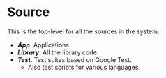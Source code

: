 # Source

This is the top-level for all the sources in the system:

* ***App***. Applications
* ***Library***. All the library code.
* ***Test***. Test suites based on Google Test.
  * Also test scripts for various languages.

